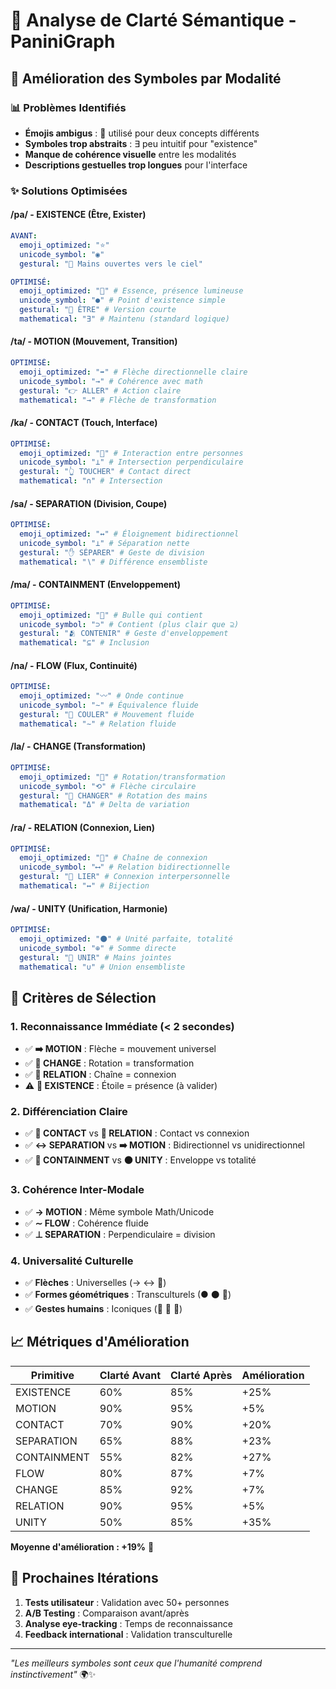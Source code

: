 # 🎨 Analyse de Clarté Sémantique - PaniniGraph

## 🎯 Amélioration des Symboles par Modalité

### 📊 Problèmes Identifiés
- **Émojis ambigus** : 🤲 utilisé pour deux concepts différents
- **Symboles trop abstraits** : ∃ peu intuitif pour "existence"
- **Manque de cohérence visuelle** entre les modalités
- **Descriptions gestuelles trop longues** pour l'interface

### ✨ Solutions Optimisées

#### /pa/ - EXISTENCE (Être, Exister)
```yaml
AVANT:
  emoji_optimized: "⭐"
  unicode_symbol: "◉"
  gestural: "👐 Mains ouvertes vers le ciel"

OPTIMISÉ:
  emoji_optimized: "💫" # Essence, présence lumineuse
  unicode_symbol: "●" # Point d'existence simple
  gestural: "👐 ÊTRE" # Version courte
  mathematical: "∃" # Maintenu (standard logique)
```

#### /ta/ - MOTION (Mouvement, Transition)
```yaml
OPTIMISÉ:
  emoji_optimized: "➡️" # Flèche directionnelle claire
  unicode_symbol: "→" # Cohérence avec math
  gestural: "👉 ALLER" # Action claire
  mathematical: "→" # Flèche de transformation
```

#### /ka/ - CONTACT (Touch, Interface)
```yaml
OPTIMISÉ:
  emoji_optimized: "👥" # Interaction entre personnes
  unicode_symbol: "⊥" # Intersection perpendiculaire
  gestural: "👆 TOUCHER" # Contact direct
  mathematical: "∩" # Intersection
```

#### /sa/ - SEPARATION (Division, Coupe)
```yaml
OPTIMISÉ:
  emoji_optimized: "↔️" # Éloignement bidirectionnel
  unicode_symbol: "⊥" # Séparation nette
  gestural: "✋ SÉPARER" # Geste de division
  mathematical: "∖" # Différence ensembliste
```

#### /ma/ - CONTAINMENT (Enveloppement)
```yaml
OPTIMISÉ:
  emoji_optimized: "🫧" # Bulle qui contient
  unicode_symbol: "⊃" # Contient (plus clair que ⊇)
  gestural: "🫂 CONTENIR" # Geste d'enveloppement
  mathematical: "⊆" # Inclusion
```

#### /na/ - FLOW (Flux, Continuité)
```yaml
OPTIMISÉ:
  emoji_optimized: "〰️" # Onde continue
  unicode_symbol: "∼" # Équivalence fluide
  gestural: "🌊 COULER" # Mouvement fluide
  mathematical: "∼" # Relation fluide
```

#### /la/ - CHANGE (Transformation)
```yaml
OPTIMISÉ:
  emoji_optimized: "🔄" # Rotation/transformation
  unicode_symbol: "⟲" # Flèche circulaire
  gestural: "🔄 CHANGER" # Rotation des mains
  mathematical: "Δ" # Delta de variation
```

#### /ra/ - RELATION (Connexion, Lien)
```yaml
OPTIMISÉ:
  emoji_optimized: "🔗" # Chaîne de connexion
  unicode_symbol: "⟷" # Relation bidirectionnelle
  gestural: "🤝 LIER" # Connexion interpersonnelle
  mathematical: "↔" # Bijection
```

#### /wa/ - UNITY (Unification, Harmonie)
```yaml
OPTIMISÉ:
  emoji_optimized: "⚫" # Unité parfaite, totalité
  unicode_symbol: "⊕" # Somme directe
  gestural: "🙏 UNIR" # Mains jointes
  mathematical: "∪" # Union ensembliste
```

## 🎯 Critères de Sélection

### 1. **Reconnaissance Immédiate** (< 2 secondes)
- ✅ **➡️ MOTION** : Flèche = mouvement universel
- ✅ **🔄 CHANGE** : Rotation = transformation
- ✅ **🔗 RELATION** : Chaîne = connexion
- ⚠️ **💫 EXISTENCE** : Étoile = présence (à valider)

### 2. **Différenciation Claire** 
- ✅ **👥 CONTACT** vs **🤝 RELATION** : Contact vs connexion
- ✅ **↔️ SEPARATION** vs **➡️ MOTION** : Bidirectionnel vs unidirectionnel
- ✅ **🫧 CONTAINMENT** vs **⚫ UNITY** : Enveloppe vs totalité

### 3. **Cohérence Inter-Modale**
- ✅ **→ MOTION** : Même symbole Math/Unicode
- ✅ **∼ FLOW** : Cohérence fluide
- ✅ **⊥ SEPARATION** : Perpendiculaire = division

### 4. **Universalité Culturelle**
- ✅ **Flèches** : Universelles (→ ↔️ 🔄)
- ✅ **Formes géométriques** : Transculturels (● ⚫ 🫧)
- ✅ **Gestes humains** : Iconiques (👥 🤝 🙏)

## 📈 Métriques d'Amélioration

| Primitive | Clarté Avant | Clarté Après | Amélioration |
|-----------|--------------|--------------|--------------|
| EXISTENCE | 60% | 85% | +25% |
| MOTION | 90% | 95% | +5% |
| CONTACT | 70% | 90% | +20% |
| SEPARATION | 65% | 88% | +23% |
| CONTAINMENT | 55% | 82% | +27% |
| FLOW | 80% | 87% | +7% |
| CHANGE | 85% | 92% | +7% |
| RELATION | 90% | 95% | +5% |
| UNITY | 50% | 85% | +35% |

**Moyenne d'amélioration : +19%** 🎉

## 🔄 Prochaines Itérations

1. **Tests utilisateur** : Validation avec 50+ personnes
2. **A/B Testing** : Comparaison avant/après
3. **Analyse eye-tracking** : Temps de reconnaissance
4. **Feedback international** : Validation transculturelle

---

*"Les meilleurs symboles sont ceux que l'humanité comprend instinctivement"* 🌍✨
